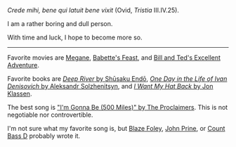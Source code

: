 

*Crede mihi, bene qui latuit bene vixit* (Ovid, *Tristia* III.IV.25).

I am a rather boring and dull person.

With time and luck, I hope to become more so.

---

Favorite movies are [Megane](https://www.imdb.com/title/tt1016307/), 
[Babette's Feast](https://www.imdb.com/title/tt0092603/), 
and [Bill and Ted's Excellent Adventure](https://www.imdb.com/title/tt0096928/).

Favorite books are [*Deep River* by Shūsaku Endō](https://en.wikipedia.org/wiki/Deep_River_(novel)),
[*One Day in the Life of Ivan Denisovich* by Aleksandr Solzhenitsyn](https://en.wikipedia.org/wiki/One_Day_in_the_Life_of_Ivan_Denisovich),
and [*I Want My Hat Back* by Jon Klassen](https://en.wikipedia.org/wiki/I_Want_My_Hat_Back).

The best song is ["I'm Gonna Be (500 Miles)" by The Proclaimers](https://en.wikipedia.org/wiki/I%27m_Gonna_Be_(500_Miles)).
This is not negotiable nor controvertible.

I'm not sure what my favorite song is,
but [Blaze Foley](https://en.wikipedia.org/wiki/Blaze_Foley),
[John Prine](https://en.wikipedia.org/wiki/John_Prine),
or [Count Bass D](https://en.wikipedia.org/wiki/Count_Bass_D) 
probably wrote it.
